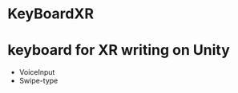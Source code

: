 # KeyBoardXR
<h1> keyboard for XR writing on Unity</h1>
<ul>
<li>VoiceInput</li>
<li>Swipe-type</li>
</ul>


